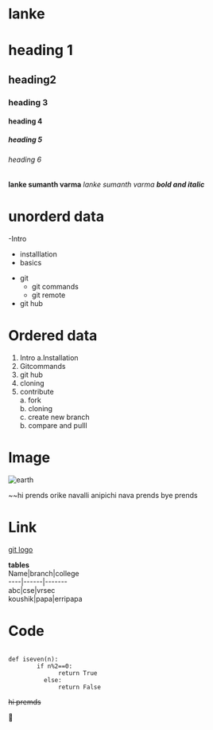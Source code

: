 # lanke

# heading 1
## heading2
### heading 3
#### heading 4
##### heading 5
###### heading 6
**lanke sumanth varma**
*lanke sumanth varma*
***bold and italic***
# **unorderd data**
-Intro 
   * installlation 
   * basics
- git
   * git commands
   * git remote
- git hub 
# **Ordered data**
1. Intro 
   a.Installation 
2. Gitcommands
3. git hub 
4. cloning 
5. contribute     
    a. fork    
    b. cloning     
    c. create new branch    
    b. compare and pulll    
#  **Image**
![earth](https://lh3.googleusercontent.com/proxy/wEvNyaCbgeAAXG_584aGp8oJyIkVO6k-uFyvzwTbsMgGa2A0MH4aZ0hep0pdQPg_-TXJpfHTU6A51fDWyhz6anQPxI-A9AfIg06wFsGrEIZ-qSxOrefC5Q0ZbLb5PTyMqxDCMW0wntJyqjpcSnoqu5k5ShXKspXm7EjV)

~~hi prends orike navalli anipichi nava prends bye prends

# **Link**
[git logo](https://lh3.googleusercontent.com/proxy/wEvNyaCbgeAAXG_584aGp8oJyIkVO6k-uFyvzwTbsMgGa2A0MH4aZ0hep0pdQPg_-TXJpfHTU6A51fDWyhz6anQPxI-A9AfIg06wFsGrEIZ-qSxOrefC5Q0ZbLb5PTyMqxDCMW0wntJyqjpcSnoqu5k5ShXKspXm7EjV)

 **tables**    
   Name|branch|college    
   ----|------|-------    
    abc|cse|vrsec   
    koushik|papa|erripapa   

# **Code**
``` 

def iseven(n):
        if n%2==0:
              return True
          else:
              return False
```
~~hi premds~~

:milk_glass:	
